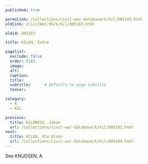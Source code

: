 ```yaml
---
published: true

permalink: /collections/civil-war-database/k/kil/005183.html
oldlink: /CivilWar/db/k/kil/005183.html

oldid: 005183

title: KILEN, Endre

pagelist:
  exclude: false
  order: 5183
  image: 
  alt:
  caption:
  title:
  subtitle:      # Defaults to page subtitle
  teaser:

category: 
  - K 
  - KIL

previous:
  title: KILDNESS, Johan
  url: /collections/civil-war-database/k/kil/005182.html  
next:
  title: KILEN, Ole Olsen
  url: /collections/civil-war-database/k/kil/005184.html   
---
```

See KNUDSEN, A